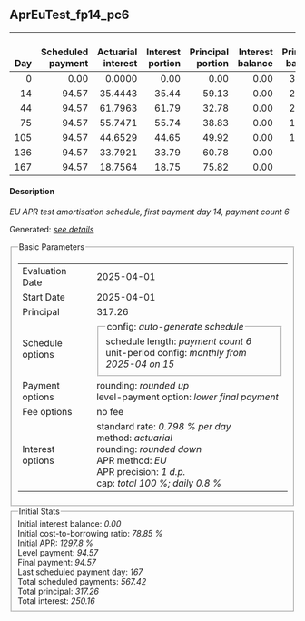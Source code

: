 <h2>AprEuTest_fp14_pc6</h2>
<table>
    <thead style="vertical-align: bottom;">
        <th style="text-align: right;">Day</th>
        <th style="text-align: right;">Scheduled payment</th>
        <th style="text-align: right;">Actuarial interest</th>
        <th style="text-align: right;">Interest portion</th>
        <th style="text-align: right;">Principal portion</th>
        <th style="text-align: right;">Interest balance</th>
        <th style="text-align: right;">Principal balance</th>
        <th style="text-align: right;">Total actuarial interest</th>
        <th style="text-align: right;">Total interest</th>
        <th style="text-align: right;">Total principal</th>
    </thead>
    <tr style="text-align: right;">
        <td class="ci00">0</td>
        <td class="ci01" style="white-space: nowrap;">0.00</td>
        <td class="ci02">0.0000</td>
        <td class="ci03">0.00</td>
        <td class="ci04">0.00</td>
        <td class="ci05">0.00</td>
        <td class="ci06">317.26</td>
        <td class="ci07">0.0000</td>
        <td class="ci08">0.00</td>
        <td class="ci09">0.00</td>
    </tr>
    <tr style="text-align: right;">
        <td class="ci00">14</td>
        <td class="ci01" style="white-space: nowrap;">94.57</td>
        <td class="ci02">35.4443</td>
        <td class="ci03">35.44</td>
        <td class="ci04">59.13</td>
        <td class="ci05">0.00</td>
        <td class="ci06">258.13</td>
        <td class="ci07">35.4443</td>
        <td class="ci08">35.44</td>
        <td class="ci09">59.13</td>
    </tr>
    <tr style="text-align: right;">
        <td class="ci00">44</td>
        <td class="ci01" style="white-space: nowrap;">94.57</td>
        <td class="ci02">61.7963</td>
        <td class="ci03">61.79</td>
        <td class="ci04">32.78</td>
        <td class="ci05">0.00</td>
        <td class="ci06">225.35</td>
        <td class="ci07">97.2406</td>
        <td class="ci08">97.23</td>
        <td class="ci09">91.91</td>
    </tr>
    <tr style="text-align: right;">
        <td class="ci00">75</td>
        <td class="ci01" style="white-space: nowrap;">94.57</td>
        <td class="ci02">55.7471</td>
        <td class="ci03">55.74</td>
        <td class="ci04">38.83</td>
        <td class="ci05">0.00</td>
        <td class="ci06">186.52</td>
        <td class="ci07">152.9877</td>
        <td class="ci08">152.97</td>
        <td class="ci09">130.74</td>
    </tr>
    <tr style="text-align: right;">
        <td class="ci00">105</td>
        <td class="ci01" style="white-space: nowrap;">94.57</td>
        <td class="ci02">44.6529</td>
        <td class="ci03">44.65</td>
        <td class="ci04">49.92</td>
        <td class="ci05">0.00</td>
        <td class="ci06">136.60</td>
        <td class="ci07">197.6406</td>
        <td class="ci08">197.62</td>
        <td class="ci09">180.66</td>
    </tr>
    <tr style="text-align: right;">
        <td class="ci00">136</td>
        <td class="ci01" style="white-space: nowrap;">94.57</td>
        <td class="ci02">33.7921</td>
        <td class="ci03">33.79</td>
        <td class="ci04">60.78</td>
        <td class="ci05">0.00</td>
        <td class="ci06">75.82</td>
        <td class="ci07">231.4327</td>
        <td class="ci08">231.41</td>
        <td class="ci09">241.44</td>
    </tr>
    <tr style="text-align: right;">
        <td class="ci00">167</td>
        <td class="ci01" style="white-space: nowrap;">94.57</td>
        <td class="ci02">18.7564</td>
        <td class="ci03">18.75</td>
        <td class="ci04">75.82</td>
        <td class="ci05">0.00</td>
        <td class="ci06">0.00</td>
        <td class="ci07">250.1890</td>
        <td class="ci08">250.16</td>
        <td class="ci09">317.26</td>
    </tr>
</table>
<h4>Description</h4>
<p><i>EU APR test amortisation schedule, first payment day 14, payment count 6</i></p>
<p>Generated: <i><a href="../GeneratedDate.html">see details</a></i></p>
<fieldset><legend>Basic Parameters</legend>
<table>
    <tr>
        <td>Evaluation Date</td>
        <td>2025-04-01</td>
    </tr>
    <tr>
        <td>Start Date</td>
        <td>2025-04-01</td>
    </tr>
    <tr>
        <td>Principal</td>
        <td>317.26</td>
    </tr>
    <tr>
        <td>Schedule options</td>
        <td>
            <fieldset>
                <legend>config: <i>auto-generate schedule</i></legend>
                <div>schedule length: <i><i>payment count</i> 6</i></div>
                <div>unit-period config: <i>monthly from 2025-04 on 15</i></div>
            </fieldset>
        </td>
    </tr>
    <tr>
        <td>Payment options</td>
        <td>
            <div>
                <div>rounding: <i>rounded up</i></div>
                <div>level-payment option: <i>lower&nbsp;final&nbsp;payment</i></div>
            </div>
        </td>
    </tr>
    <tr>
        <td>Fee options</td>
        <td>no fee
        </td>
    </tr>
    <tr>
        <td>Interest options</td>
        <td>
            <div>
                <div>standard rate: <i>0.798 % per day</i></div>
                <div>method: <i>actuarial</i></div>
                <div>rounding: <i>rounded down</i></div>
                <div>APR method: <i>EU</i></div>
                <div>APR precision: <i>1 d.p.</i></div>
                <div>cap: <i>total 100 %; daily 0.8 %</div>
            </div>
        </td>
    </tr>
</table></fieldset>
<fieldset><legend>Initial Stats</legend>
<div>
    <div>Initial interest balance: <i>0.00</i></div>
    <div>Initial cost-to-borrowing ratio: <i>78.85 %</i></div>
    <div>Initial APR: <i>1297.8 %</i></div>
    <div>Level payment: <i>94.57</i></div>
    <div>Final payment: <i>94.57</i></div>
    <div>Last scheduled payment day: <i>167</i></div>
    <div>Total scheduled payments: <i>567.42</i></div>
    <div>Total principal: <i>317.26</i></div>
    <div>Total interest: <i>250.16</i></div>
</div></fieldset>